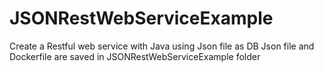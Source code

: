 # JSONRestWebServiceExample

Create a Restful web service with Java using Json file as DB
Json file and Dockerfile are saved in JSONRestWebServiceExample folder
